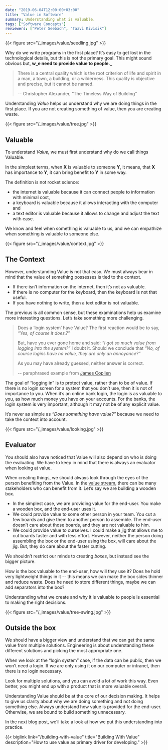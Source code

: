 ```yaml
---
date: "2019-06-04T12:00:00+03:00"
title: "Value in Software"
summary: Understanding what is valuable.
tags: ["Software Concepts"]
reviewers: ["Peter Seebach", "Taavi Kivisik"]
---
```


{{< figure src="/_images/value/seedling.jpg" >}}

Why do we write programs in the first place? It’s easy to get lost in the technological details, but this is not the primary goal. This might sound obvious but, **w_e need to provide value to people._**

> There is a central quality which is the root criterion of life and spirit in a man, a town, a building, or a wilderness. This quality is objective and precise, but it cannot be named.
>
> -- Christopher Alexander, “The Timeless Way of Building”

Understanding _Value_ helps us understand why we are doing things in the first place. If you are not creating something of value, then you are creating waste.


{{< figure src="/_images/value/tree.jpg" >}}

## Valuable

To understand _Value,_ we must first understand why do we call things Valuable.

In the simplest terms, when **X** is valuable to someone **Y**, it means, that **X** has importance to **Y**, it can bring benefit to **Y** in some way.

The definition is not rocket science:

*   the internet is valuable because it can connect people to information with minimal cost,
*   a keyboard is valuable because it allows interacting with the computer and
*   a text editor is valuable because it allows to change and adjust the text with ease.

We know and feel when something is valuable to us, and we can empathize when something is valuable to someone else.


{{< figure src="/_images/value/context.jpg" >}}

## The Context

However, understanding Value is not that easy. We must always bear in mind that the value of something possesses is tied to the context.

*   If there isn’t information on the internet, then it’s not as valuable.
*   If there is no computer for the keyboard, then the keyboard is not that useful.
*   If you have nothing to write, then a text editor is not valuable.

The previous is all common sense, but these examinations help us examine more interesting questions. Let’s take something more challenging.

> Does a ‘login system’ have Value? The first reaction would be to say, _“Yes, of course it does.?”_
>
> But, have you ever gone home and said: _“I got so much value from logging into the system?”_ I doubt it. Should we conclude that _“No, of course logins have no value, they are only an annoyance?”_
>
> As you may have already guessed, neither answer is correct.
>
> -- paraphrased example from [James Coplien](http://www.leansoftwarearchitecture.com/)

The goal of “logging in” is to protect value, rather than to be of value. If there is no login screen for a system that you don’t use, then it is not of importance to you. When it’s an online bank login, the login is as valuable to you, as how much money you have on your accounts. For the banks, the login system is very important, although it may not be of any explicit value.

It’s never as simple as _“Does something have value?”_ because we need to take the context into account.

{{< figure src="/_images/value/looking.jpg" >}}

## Evaluator

You should also have noticed that Value will also depend on who is doing the evaluating. We have to keep in mind that there is always an evaluator when looking at value.

When creating things, we should always look through the eyes of the person benefiting from the Value. In the [value stream](https://sites.google.com/a/scrumplop.org/published-patterns/value-stream), there can be many stakeholders who can benefit from it. Let’s say we are building a wooden box.

*   In the simplest case, we are providing value for the end-user. You make a wooden box, and the end-user uses it.
*   We could provide value to some other person in your team. You cut a few boards and give them to another person to assemble. The end-user doesn’t care about those boards, and they are not valuable to him.
*   We could provide value to ourselves. I could make a jig that allows me to cut boards faster and with less effort. However, neither the person doing assembling the box or the end-user using the box, will care about the jig. But, they do care about the faster cutting.

We shouldn’t restrict our minds to creating _boxes_, but instead see the bigger picture.

How is the box valuable to the end-user, how will they use it? Does he hold very lightweight things in it -- this means we can make the box sides thinner and reduce waste. Does he need to store different things, maybe we can add separators into the box?

Understanding what we create and why it is valuable to people is essential to making the right decisions.

{{< figure src="/_images/value/tree-swing.jpg" >}}

## Outside the box

We should have a bigger view and understand that we can get the same value from multiple solutions. Engineering is about understanding these different solutions and picking the most appropriate one.

When we look at the “login system” case, if the data can be public, then we won’t need a login. If we are only using it on our computer or intranet, then there is no login necessary.

Look for multiple solutions, and you can avoid a lot of work this way. Even better, you might end up with a product that is more valuable overall.

Understanding Value should be at the core of our decision making. It helps to give us clarity about why we are doing something and not doing something else. Always understand how value is provided for the end-user. Otherwise, we are bound to build something unnecessary.

In the next blog post, we’ll take a look at how we put this understanding into practice.

{{< biglink link="/building-with-value" title="Building With Value" description="How to use value as primary driver for developing." >}}